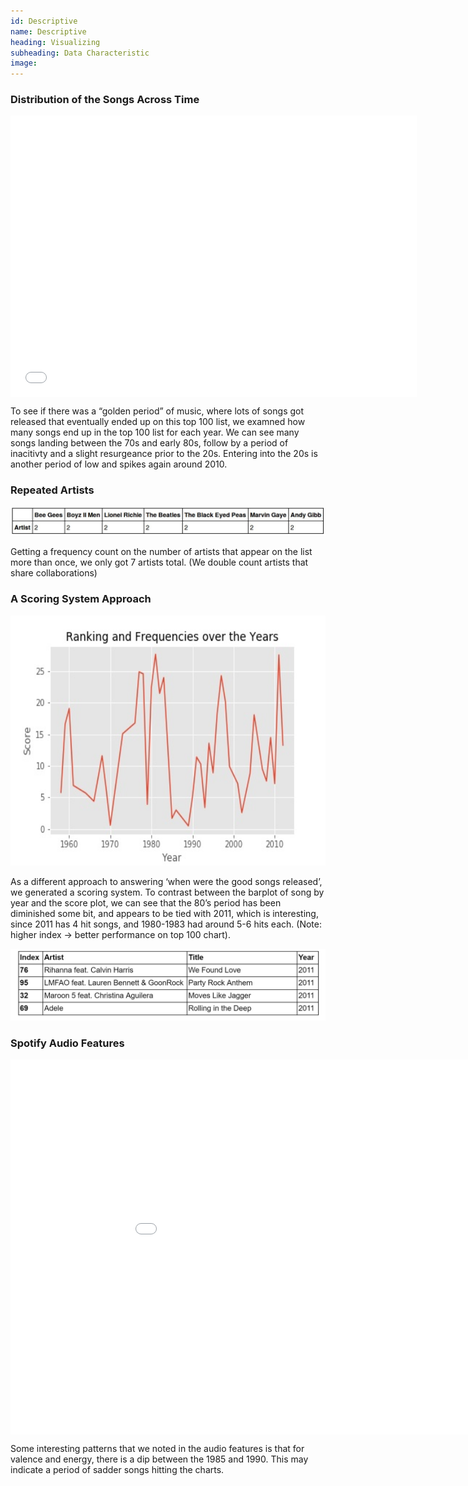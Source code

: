 ```yaml
---
id: Descriptive
name: Descriptive
heading: Visualizing
subheading: Data Characteristic
image: 
---
```


### __Distribution of the Songs Across Time__

<iframe src="./assets/plots/songByYear.html" width="650" height="450" style="border:none;"  align="middle"></iframe>

 To see if there was a “golden period” of music, where lots of songs got released that eventually ended up on this top 100 list, we examned how many songs end up in the top 100 list for each year. We can see many songs landing between the 70s and early 80s, follow by a period of inacitivty and a slight resurgeance prior to the 20s. Entering into the 20s is another period of low and spikes again around 2010. 

### __Repeated Artists__

<img src="./assets/images/artistRepeat.jpg">

Getting a frequency count on the number of artists that appear on the list more than once, we only got 7 artists total. (We double count artists that share collaborations)

### __A Scoring System Approach__

<img src="./assets/images/rankingNfrequency.jpg" style="width:600px;height:400px;">

As a different approach to answering ‘when were the good songs released’, we generated a scoring system. To contrast between the barplot of song by year and the score plot, we can see that the 80’s period has been diminished some bit, and appears to be tied with 2011, which is interesting, since 2011 has 4 hit songs, and 1980-1983 had around 5-6 hits each. (Note: higher index -> better performance on top 100 chart).

<img src="./assets/images/2011Songs.JPG">

### __Spotify Audio Features__

<iframe src="./assets/plots/AudioFeaturePlot.html" width="1000" height="600" style="border:none;"  align="middle"></iframe>

Some interesting patterns that we noted in the audio features is that for valence and energy, there is a dip between the 1985 and 1990. This may indicate a period of sadder songs hitting the charts. 